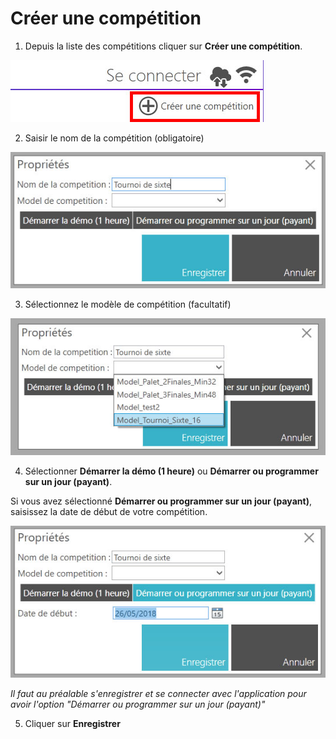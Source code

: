 # Créer une compétition

1. Depuis la liste des compétitions cliquer sur **Créer une compétition**.

 ![bouton créer une compétition](img/create-competition/1.jpg)

2. Saisir le nom de la compétition (obligatoire)

 ![formulaire de creation](img/create-competition/2.jpg)

3. Sélectionnez le modèle de compétition (facultatif)

 ![formulaire de creation](img/create-competition/3.jpg)

4. Sélectionner **Démarrer la démo (1 heure)** ou **Démarrer ou programmer sur un jour (payant)**.

 Si vous avez sélectionné **Démarrer ou programmer sur un jour (payant)**, saisissez la date de début de votre compétition.
 
 ![formulaire de creation](img/create-competition/4.jpg)

 *Il faut au préalable s'enregistrer et se connecter avec l'application pour avoir l'option "Démarrer ou programmer sur un jour (payant)"*
  
5. Cliquer sur **Enregistrer**

